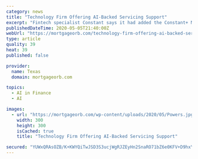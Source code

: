 ```yaml
---
category: news
title: "Technology Firm Offering AI-Backed Servicing Support"
excerpt: "Fintech specialist Constant says it had added the Constant+ Mortgage module and loan workout add-ons for short sales and deeds-in-lieu of foreclosure to its AI-powered software platform. Constant+ Mortgage provides lenders and borrowers with a self-service platform to process payment relief requests quickly,"
publishedDateTime: 2020-05-05T21:40:00Z
webUrl: "https://mortgageorb.com/technology-firm-offering-ai-backed-servicing-support"
type: article
quality: 39
heat: 39
published: false

provider:
  name: Texas
  domain: mortgageorb.com

topics:
  - AI in Finance
  - AI

images:
  - url: "https://mortgageorb.com/wp-content/uploads/2020/05/Powers.jpg"
    width: 300
    height: 300
    isCached: true
    title: "Technology Firm Offering AI-Backed Servicing Support"

secured: "YUWxQRAsOZB/K+KWYQiTwJSD3S3ucjWgRJZEyHn2SnaRO71bZ6e0KFV+D9hxYXuI4LEeIchabI0p4WP/B+gfMmAdfDAwkzQ/ybgACoVvCfGDBAGsjI/r5+g4h1cooP1lSKWJVKb3fHhqJfia4VJz3suQ8l4F67Skk1juLQ8HeZ75wbkx4zoR/I5EYh1L2XsV4OZ8uPq7ldXfeI4hnzIRxe2Lpg/xNQOdYO+oiiAoRT003fmqkWFYsVJTbgMrD12/VG/kV/fJtYdEB5fge82mxPvGQP0H8KaQzFTaW8SEjhYHvW273tBTQzfWsK2Ds/rTFsb18iUE7kmiCyZi2793p0I02yAURYEV50Cba+mnawZd/hVMDf3yWLraUKpulgviYF4Gipis/YLKAYP8/zNvaedtS4deX9z8cT9eSSLiOReuSGE1Dyn3WIM1YcMGvfcFYbTkxIsFe5E4JyFRqIvNOMVvPOI2fX9DSabE25uTSdQ=;JrcqlidYR7a9hU3rA+TA1Q=="
---
```


